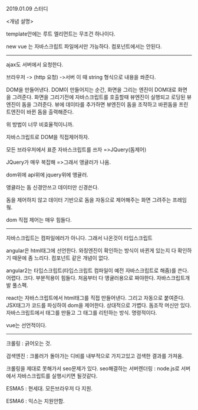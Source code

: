 2019.01.09  스터디

<개념 설명>

template안에는 루트 엘리먼트는 무조건 하나이다. 

new vue 는 자바스크립트 파일에서만 가능하다. 컴포넌트에서는 안된다.

----------------------------------------------------

ajax도 서버에서 요청한다. 

브라우저 -> (http 요청) ->서버 이 때 string 형식으로 내용을 쏴준다.

DOM을 만들어낸다. DOM이 만들어지는 순간, 화면을 그리는 엔진이 DOM대로 화면을 그려준다. 화면을 그리기전에 자바스크립트를 호출할때 뷰엔진이 실행되고 로딩된 뷰엔진이 돔을 그려준다. 뷰에 데이타를 추가하면 뷰엔진이 돔을 조작하고 바뀐돔을 프린트엔진이 바뀐 돔을 출력해준다.

위 방법이 너무 비효율적이니까.

자바스크립트로 DOM을 직접제어하자. 

모든 브라우저에서 표준 자바스크립트를 쓰자 =>JQuery(돔제어)

JQuery가 매우 복잡해 =>그래서 앵귤러가 나옴.

dom위에 api위에 jquery위에 앵귤러.

앵귤라는 돔 신경안쓰고 데이터만 신경쓴다.

돔을 제어하지 않고 데이터 기반으로 돔을 자동으로 제어해주는 화면 그려주는 프레임웤. 

dom 직접 제어는 매우 힘들다.

-------------------------

자바스크립트는 컴파일에러가 아니다. 그래서 나온것이 타입스크립트

angular은 html태그에 선언한다. 와칭엔진이 확인하는 방식이 바뀐게 있는지 다 확인하기 때문에 좀 느리다. 컴포넌트 같은 개념이 없다. 

angular2는 타입스크립트(타입스크립트 컴파일이 예전 자바스크립트로 해줌)를 쓴다. 어렵다. 크다. 부분적용이 힘들다. 처음부터 다 앵귤러용으로 짜야한다. 자바스크립트개발 풀스펙.

react는 자바스크립트에서 html태그를 직접 만들어낸다. 그리고 자동으로 붙여준다. JSX태그가 코드를 파싱하여 dom을 제어한다. 상대적으로 가볍다. 돔조작 머신만 있다. 자바스크립트에서 태그를 만들고 그 태그를 리턴하는 방식. 명령적이다.

vue는 선언적이다.

---------------------------

크롤링 : 긁어오는 것.

검색엔진 : 크롤러가 돌아가는 디비를 내부적으로 가지고있고 검색한 결과를 가져옴.

크롤링을 제대로 못해가서 seo문제가 있다. seo해결하는 서버렌더링 : node.js로 서버에서 자바스크립트를 실행시키면 될것같다. 

ESMA5 : 현세대. 모든브라우저 다 지원.

ESMA6 : 익스는 지원안함.